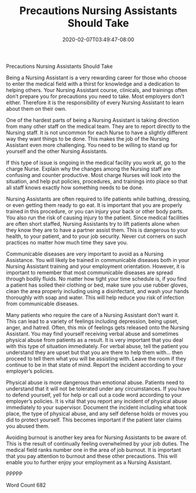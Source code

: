 ﻿---
title: "Precautions Nursing Assistants Should Take"
date: 2020-02-07T03:49:47-08:00
description: "Text Tips for Web Success"
featured_image: "/images/Text.jpg"
tags: ["Text"]
---

Precautions Nursing Assistants Should Take

Being a Nursing Assistant is a very rewarding career for those who choose to enter the medical field with a thirst for knowledge and a dedication to helping others. Your Nursing Assistant course, clinicals, and trainings often don’t prepare you for precautions you need to take. Most employers don’t either. Therefore it is the responsibility of every Nursing Assistant to learn about them on their own.

One of the hardest parts of being a Nursing Assistant is taking direction from many other staff on the medical team. They are to report directly to the Nursing staff. It is not uncommon for each Nurse to have a slightly different way they want things to be done. This makes the job of the Nursing Assistant even more challenging. You need to be willing to stand up for yourself and the other Nursing Assistants. 

If this type of issue is ongoing in the medical facility you work at, go to the charge Nurse. Explain why the changes among the Nursing staff are confusing and counter productive. Most charge Nurses will look into the situation, and help put policies, procedures, and trainings into place so that all staff knows exactly how something needs to be done. 

Nursing Assistants are often required to life patients while bathing, dressing, or even getting them ready to go eat. It is important that you are properly trained in this procedure, or you can injury your back or other body parts. You also run the risk of causing injury to the patient. Since medical facilities are often short staffed, Nursing Assistants try to lift patients alone when they know they are to have a partner assist them. This is dangerous to your health, to your patient, and to your job security. Never cut corners on such practices no matter how much time they save you.

Communicable diseases are very important to avoid as a Nursing Assistance. You will likely be trained in communicable diseases both in your Nursing Assistant training and your employment orientation. However, it is important to remember that most communicable diseases are spread through bodily fluids. No matter how tight your time schedule is, if you find a patient has soiled their clothing or bed, make sure you use rubber gloves, clean the area properly including using a disinfectant, and wash your hands thoroughly with soap and water. This will help reduce you risk of infection from communicable diseases. 

Many patients who require the care of a Nursing Assistant don’t want it. This can lead to a variety of feelings including depression, being upset, anger, and hatred. Often, this mix of feelings gets released onto the Nursing Assistant. You may find yourself receiving verbal abuse and sometimes physical abuse from patients as a result. It is very important that you deal with this type of situation immediately. For verbal abuse, tell the patient you understand they are upset but that you are there to help them with… then proceed to tell them what you will be assisting with. Leave the room if they continue to be in that state of mind. Report the incident according to your employer’s policies.

Physical abuse is more dangerous than emotional abuse. Patients need to understand that it will not be tolerated under any circumstances. If you have to defend yourself, yell for help or call out a code word according to your employer’s policies. It is vital that you report any incident of physical abuse immediately to your supervisor. Document the incident including what took place, the type of physical abuse, and any self defense holds or moves you did to protect yourself. This becomes important if the patient later claims you abused them.

Avoiding burnout is another key area for Nursing Assistants to be aware of. This is the result of continually feeling overwhelmed by your job duties. The medical field ranks number one in the area of job burnout. It is important that you pay attention to burnout and these other precautions. This will enable you to further enjoy your employment as a Nursing Assistant. 

PPPPP

Word Count 682










